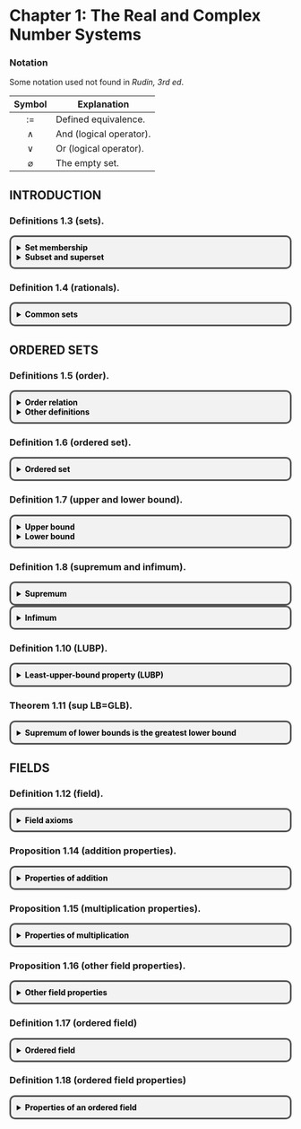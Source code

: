 <!-- <!DOCTYPE markdown> -->
<!-- https://stackoverflow.com/a/61945876 -->

<style>
    /* Whatever that is inside this <style> tag is all styling for your markup / content structure.
    /* The . with the boxed represents that it is a class */
    .boxed {
    background: #F2F2F2;
    color: black;
    border: 3px solid #535353;
    margin: 0px auto;
    width: auto;
    max-width: 1000px;
    padding: 10px;
    border-radius: 10px;
    }
</style>


<!-- ### Definition (logic).

Use $:=$ or $:=$ to denote a definition.

A mathematical statement can be either true or false, which we call the truth value of the statement.

Examples of statements $P$:

* $P := 1 + 1 = 2$ (True)
* $P := 2 + 2 = 5$ (False)
* $P := \sqrt 2$ is rational (False)
* $P :=$ Sweden is a European country (True)

Examples of non-statements:

* Hello 

Let $P$ and $Q$ be statements. -->

# Chapter 1: The Real and Complex Number Systems

### Notation

Some notation used not found in *Rudin, 3rd ed*.

|Symbol          |Explanation             |
|:--------------:|------------------------|
|$:=$            | Defined equivalence.   |
|$\land$         | And (logical operator).|
|$\lor$          | Or (logical operator). |
|$\varnothing$   | The empty set.         |


## INTRODUCTION

### Definitions 1.3 (sets).

<div class="boxed" markdown="1">
<details><summary><b>Set membership</b></summary>

A ***set*** is a collection of objects.

For a set $A$, write $x \in A$ to indicate $x$ is an ***element*** of $A$. Write $x \not\in A$ to indicate $x$ is not an element of $A$.
</details>

<details><summary><b>Subset and superset</b></summary><br>

Let $A$ and $B$ be sets.

We say $A$ is a ***subset*** of $B$ ($A \subseteq B$) or $B$ is a ***superset*** of $A$ ($B \supseteq A$) if every element of $A$ is an element of $B$:
$$
    A \subseteq B
    \;:=\;
    B \supseteq A
    \;:=\;
    \forall a \in A, a \in B.
$$

If there are also elements in $B$ that are not in $A$, we can use ***proper* subset** ($A \subset B$) and ***proper* superset** ($B \supset A$):

$$
    A \subset B
    \;:=\;
    B \supset A
    \;:=\;
    (A \subseteq B) \land (\exists b \in B, b \not\in A).
$$
</details>
</div>


### Definition 1.4 (rationals).

<div class="boxed" markdown="1">
<details><summary><b>Common sets</b></summary>

Let $\mathbb{N}$ denote the set of ***natural*** numbers.
$$
    \mathbb{N} = \left\{0, 1, 2, ...\right\}.
$$

Let $\mathbb{Z}$ denote the set of ***integers***.
$$
    \mathbb{Z} = \left\{0, 1, -1, 2, -2, ...\right\}.
$$

Let $\mathbb{Q}$ denote the set of ***rationals***:
$$
    \mathbb{Q} = \left\{\frac{p}{q} : p, q \in \mathbb{Z}, q \ne 0\right\}
$$

</details>
</div>



## ORDERED SETS

### Definitions 1.5 (order).

<div class="boxed" markdown="1">
<details><summary><b>Order relation</b></summary>

Let $S$ be a set. An ***order*** $(<)$ on $S$ has two properties:

**(i)** If $x, y \in S$ then only one of the following is true:
$$
    x < y,\quad x = y,\quad y < x.
$$
**(ii)** If $x, y, z \in S$ then
$$
    (x < y) \land (y < z) \implies x < z.
$$

</details>

<details><summary><b>Other definitions</b></summary>

**Less than** and ***greater than:***

$$
    x < y
    \;:=\;
    y > x
    .
$$

***Weak* inequalities:**
$$
    x \le y
    \;:=\;
    y \ge x
    \;:=\;
    (x < y) \lor (x = y).
$$

</details>
</div>


### Definition 1.6 (ordered set).

<div class="boxed" markdown="1">
<details><summary><b>Ordered set</b></summary>

An ***ordered set*** is a set $S$ in which an order $(<)$ is defined.

</details>
</div>


### Definition 1.7 (upper and lower bound).

<div class="boxed" markdown="1">
<details><summary><b>Upper bound</b></summary>

Let $(S, <)$ be an ordered set and $E \subset S$. Then if
$$
    \exists b \in S, \;
    \forall x \in E, \;
    x \le b,
$$
then we say $E$ is ***bounded above*** and call $b$ an ***upper bound*** of $E$.

</details>

<details><summary><b>Lower bound</b></summary>

A ***lower bound*** $a$ of $E \subset S$ ***bounded below*** is defined the same way:
$$
    \exists a \in S, \;
    \forall x \in E, \;
    x \ge a.
$$

</details>
</div>


### Definition 1.8 (supremum and infimum).

<div class="boxed" markdown="1">
<details><summary><b>Supremum</b></summary>

Let $(S, <)$ be an ordered set, $E \subset S$, and $E$ be bounded above. If there is an $a \in S$ where
<br>
**(i)** $b$ is an upper bound of $E$:
$$
    \forall x \in E,
    \quad
    b \le x
$$

**(ii)** if $x < b$ then $x$ is not an upper bound of $E$:
$$
    y < b
    \implies
    \exists x \in E,
    \quad
    y < x,
$$

then $b$ is called the ***least upper bound*** or ***supremum*** of $E$. We write
$$
b = \sup E.
$$
</details>
</div>

<div class="boxed" markdown="1">
<details><summary><b>Infimum</b></summary>

Similarly, we define the ***greatest lower bound*** or **infimum** as
$$
    a = \inf E
    \; := \;
    (\forall x \in E,\; a \le x) \;
    \land
    (a < y \Rightarrow \exists x \in E, x < y)
    .
$$

</details>
</div>

### Definition 1.10 (LUBP).

<div class="boxed" markdown="1">
<details><summary><b>Least-upper-bound property (LUBP)</b></summary>

An ordered set $(S, <)$ has the ***least-upper-bound property*** if for any $E \subset S$ where $E \ne \varnothing$, if $E$ 
$$
    \exists b \in S, \; \forall x \in E,\; x \le b
    \implies
    \exists s \in S,\;
    s = \sup E.
$$

</details>
</div>


### Theorem 1.11 (sup LB=GLB).

<div class="boxed" markdown="1">
<details><summary><b>Supremum of lower bounds is the greatest lower bound</b></summary>

Let $(S, <)$ be an ordered set with the LUBP.

Let $B \subset S, B \ne \varnothing,$ and $B$ be bounded below $(\exists a \in S, \forall x \in B, a \le x)$.

Let $L$ be the set of all lower bounds of $B$.

Then
$$
    \exists a \in S, a = \sup L = \inf B.
$$


**Proof.** See page 5 of *Rudin, 3rd ed*.

</details>
</div>



## FIELDS


### Definition 1.12 (field).

<div class="boxed" markdown="1">
<details>
    <summary><b>
    Field axioms
    </b></summary>

A ***field*** $(F, +, \cdot)$ is a set $F$ with two operations, ***addition*** $(+)$ and ***multiplication*** $(\cdot)$, satisfying the "field axioms" for addition **(A)**, multiplication **(M)**, and the distributive law **(D)**.

<details>
    <summary><b>
    (A) Axioms for multiplication
    </b></summary>

**(A1)** Closure:
$$
    x, y \in F
    \implies
    x + y \in F
    .
$$
**(A2)** Commutativity:
$$
    \forall x, y \in F,
    \quad
    x + y = y + x
    .
$$

**(A3)** Associativity:
$$
    \forall x, y, z \in F,
    \quad
    (x + y) + z = x + (y + z)
    .
$$

**(A4)** Existence of identity:
$$
    \exists 0 \in F,
    \quad
    \forall x \in F,
    \quad
    0 + x = x
    .
$$

**(A5)** Existence of inverse:
$$
    \forall x \in F,
    \quad
    \exists -x \in F,
    \quad
    x + (-x) = 0
    .
$$

</details>
<details>
    <summary><b>
    (M) Axioms for multiplication
    </b></summary>

**(M1)** Closure:
$$
    x, y \in F \implies x \cdot y \in F
    .
$$

**(M2)** Commutativity:
$$
    \forall x, y \in F,
    \quad
    x \cdot y = y \cdot x
    .
$$

**(M3)** Associativity:
$$
    \forall x, y, z \in F,
    \quad
    (x \cdot y) \cdot z = x \cdot (y \cdot z)
    .
$$

**(M4)** Existence of identity:
$$
    \exists 1 \in F,
    \quad
    1 \ne 0,
    \quad
    \forall x \in F,
    \quad
    1 \cdot x = x
    .
$$

**(M5)** Existence of inverse:
$$
    \forall x \in F,
    \quad
    \exists x^{-1} \in F,
    \quad
    x \cdot x^{-1} = 1
    .
$$

</details>
<details>
    <summary><b>
    (D) The distributive law
    </b></summary>

$$
    \forall x, y, z \in F, \quad x\cdot(y+z) = x\cdot y + x \cdot z.
$$

</details>
</details>
</div>

### Proposition 1.14 (addition properties).

<div class="boxed" markdown="1">
<details>
    <summary><b>
    Properties of addition
    </b></summary>

Let $x, y, z \in F$ in field $(F, +, \cdot)$. Then the following are true.
<br>
**(a)** $x + y = x + z \implies y = z.$
<br>
**(b)** $x + y = x \implies y = 0.$
<br>
**(c)** $x + y = 0 \implies y = -x.$
<br>
**(d)** $-(-x) = x.$

</details>
</div>

### Proposition 1.15 (multiplication properties).

<div class="boxed" markdown="1">
<details>
    <summary><b>
    Properties of multiplication
    </b></summary>

Let $x, y, z \in F, \; x \ne 0$ in field $(F, +, \cdot)$. Then the following are true.
<br>
**(a)** $x \cdot y = x \cdot z \implies y = z.$
<br>
**(b)** $x \cdot y = x \implies y = 1.$
<br>
**(c)** $x \cdot y = 1 \implies y = x^{-1}.$
<br>
**(d)** $(x^{-1})^{-1} = x.$

</details>
</div>


### Proposition 1.16 (other field properties).

<div class="boxed" markdown="1">
<details>
    <summary><b>
    Other field properties
    </b></summary>

Let $x, y, z \in F$ in field $(F, +, \cdot)$. Then the following are true.
<br>
**(a)** $0 \cdot x = 0.$
<br>
**(b)** $x, y \ne 0 \implies x \cdot y \ne 0.$
<br>
**(c)** $(-x)\cdot y = -(x \cdot y) = x \cdot (-y).$
<br>
**(d)** $(-x)\cdot(-y) = x \cdot y.$

</details>
</div>


### Definition 1.17 (ordered field)

<div class="boxed" markdown="1">
<details>
    <summary><b>
    Ordered field
    </b></summary>

An ***ordered field*** $((F, +, \cdot), <)$ is a **field** $F$ that is also an **ordered set** such that $\forall x, y, z \in F$,

**(i)** $y < z \implies x + y < x + z,$
<br>
**(ii)** $x, y > 0 \implies xy > 0$.

</details>
</div>


### Definition 1.18 (ordered field properties)

<div class="boxed" markdown="1">
<details>
    <summary><b>
    Properties of an ordered field
    </b></summary>

For any $x, y, z \in F$ of an ordered field $F$:
<br>
**(a)** $x > 0 \implies -x < 0$ and vice versa.
<br>
**(b)** $x > 0,\; y < z \implies x \cdot y < x \cdot z.$
<br>
**(c)** $x < 0,\; y < z \implies x \cdot y > x \cdot z.$
<br>
**(d)** $x \ne 0 \implies x^2 > 0$.
<br>
**(e)** $0 < x < y \implies 0 < y^{-1} < x^{-1}$.

</details>
</div>


<!-- 

<div class="boxed" markdown="1">
<details>
    <summary><b>
    Title
    </b></summary>

</details>
</div>

-->

<!-- 

$$\begin{align}
\end{align}$$

-->